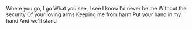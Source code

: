 Where you go, I go
What you see, I see
I know I'd never be me
Without the security
Of your loving arms
Keeping me from harm
Put your hand in my hand
And we'll stand
<!---
mystic-poop/mystic-poop is a ✨ special ✨ repository because its `README.md` (this file) appears on your GitHub profile.
You can click the Preview link to take a look at your changes.
--->
